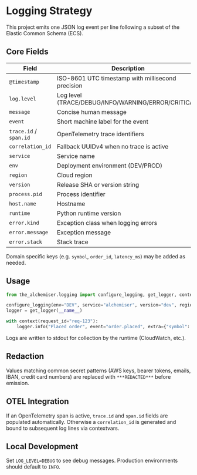 # Logging Strategy

This project emits one JSON log event per line following a subset of the Elastic Common Schema (ECS).

## Core Fields

| Field | Description |
|------|-------------|
| `@timestamp` | ISO-8601 UTC timestamp with millisecond precision |
| `log.level` | Log level (TRACE/DEBUG/INFO/WARNING/ERROR/CRITICAL) |
| `message` | Concise human message |
| `event` | Short machine label for the event |
| `trace.id` / `span.id` | OpenTelemetry trace identifiers |
| `correlation_id` | Fallback UUIDv4 when no trace is active |
| `service` | Service name |
| `env` | Deployment environment (DEV/PROD) |
| `region` | Cloud region |
| `version` | Release SHA or version string |
| `process.pid` | Process identifier |
| `host.name` | Hostname |
| `runtime` | Python runtime version |
| `error.kind` | Exception class when logging errors |
| `error.message` | Exception message |
| `error.stack` | Stack trace |

Domain specific keys (e.g. `symbol`, `order_id`, `latency_ms`) may be added as needed.

## Usage

```python
from the_alchemiser.logging import configure_logging, get_logger, context

configure_logging(env="DEV", service="alchemiser", version="dev", region="local")
logger = get_logger(__name__)

with context(request_id="req-123"):
    logger.info("Placed order", event="order.placed", extra={"symbol": "AAPL", "order_id": "42"})
```

Logs are written to stdout for collection by the runtime (CloudWatch, etc.).

## Redaction

Values matching common secret patterns (AWS keys, bearer tokens, emails, IBAN, credit card numbers) are replaced with `***REDACTED***` before emission.

## OTEL Integration

If an OpenTelemetry span is active, `trace.id` and `span.id` fields are populated automatically. Otherwise a `correlation_id` is generated and bound to subsequent log lines via contextvars.

## Local Development

Set `LOG_LEVEL=DEBUG` to see debug messages. Production environments should default to `INFO`.
